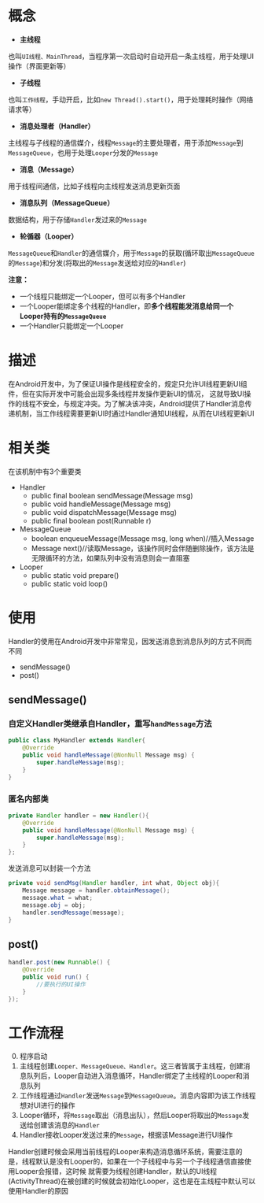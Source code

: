 # 概念
- **主线程**

也叫`UI线程、MainThread`，当程序第一次启动时自动开启一条主线程，用于处理UI操作（界面更新等）
- **子线程**

也叫`工作线程`，手动开启，比如`new Thread().start()`，用于处理耗时操作（网络请求等）
- **消息处理者（Handler）**

主线程与子线程的通信媒介，线程`Message`的主要处理者，用于添加`Message`到`MessageQueue`，也用于处理`Looper`分发的`Message`
- **消息（Message）**

用于线程间通信，比如子线程向主线程发送消息更新页面
- **消息队列（MessageQueue）**

数据结构，用于存储`Handler`发过来的`Message`
- **轮循器（Looper）**

`MessageQueue`和`Handler`的通信媒介，用于`Message`的获取(循环取出`MessageQueue`的`Message`)和分发(将取出的`Message`发送给对应的`Handler`)


**注意：**
- 一个线程只能绑定一个Looper，但可以有多个Handler
- 一个Looper能绑定多个线程的Handler，即**多个线程能发消息给同一个Looper持有的`MessageQueue`**
- 一个Handler只能绑定一个Looper

# 描述
在Android开发中，为了保证UI操作是线程安全的，规定只允许UI线程更新UI组件，但在实际开发中可能会出现多条线程并发操作更新UI的情况，
这就导致UI操作的线程不安全，与规定冲突。为了解决该冲突，Android提供了Handler消息传递机制，当工作线程需要更新UI时通过Handler通知UI线程，从而在UI线程更新UI

# 相关类
在该机制中有3个重要类
- Handler
  - public final boolean sendMessage(Message msg)
  - public void handleMessage(Message msg)
  - public void dispatchMessage(Message msg)
  - public final boolean post(Runnable r)
- MessageQueue
  - boolean enqueueMessage(Message msg, long when)//插入Message
  - Message next()//读取Message，该操作同时会伴随删除操作，该方法是无限循环的方法，如果队列中没有消息则会一直阻塞
- Looper
  - public static void prepare()
  - public static void loop()
  
# 使用
Handler的使用在Android开发中非常常见，因发送消息到消息队列的方式不同而不同
- sendMessage()
- post()
## sendMessage()
### 自定义Handler类继承自Handler，重写`handMessage`方法
```java
public class MyHandler extends Handler{
    @Override
    public void handleMessage(@NonNull Message msg) {
        super.handleMessage(msg);
    }
}
```
### 匿名内部类
```java
private Handler handler = new Handler(){
    @Override
    public void handleMessage(@NonNull Message msg) {
        super.handleMessage(msg);
    }
};
```
发送消息可以封装一个方法
```java
private void sendMsg(Handler handler, int what, Object obj){
    Message message = handler.obtainMessage();
    message.what = what;
    message.obj = obj;
    handler.sendMessage(message);
}
```
## post()
```java
handler.post(new Runnable() {
    @Override
    public void run() {
        //要执行的UI操作
    }
});
```
# 工作流程
0. 程序启动
1. 主线程创建`Looper、MessageQueue、Handler`。这三者皆属于主线程，创建消息队列后，Looper自动进入消息循环，Handler绑定了主线程的Looper和消息队列
2. 工作线程通过`Handler`发送`Message`到`MessageQueue`。消息内容即为该工作线程想对UI进行的操作
3. Looper循环，将`Message`取出（消息出队），然后Looper将取出的`Message`发送给创建该消息的`Handler`
4. Handler接收Looper发送过来的`Message`，根据该Message进行UI操作

Handler创建时候会采用当前线程的Looper来构造消息循环系统，需要注意的是，线程默认是没有Looper的，如果在一个子线程中与另一个子线程通信直接使用Looper会报错，这时候
就需要为线程创建Handler，默认的UI线程(ActivityThread)在被创建的时候就会初始化Looper，这也是在主线程中默认可以使用Handler的原因
